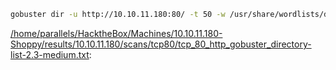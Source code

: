 ```bash
gobuster dir -u http://10.10.11.180:80/ -t 50 -w /usr/share/wordlists/dirbuster/directory-list-2.3-medium.txt -e -k -x "txt,html,php,asp,aspx,jsp" -z -o "/home/parallels/HacktheBox/Machines/10.10.11.180-Shoppy/results/10.10.11.180/scans/tcp80/tcp_80_http_gobuster_directory-list-2.3-medium.txt"
```

[/home/parallels/HacktheBox/Machines/10.10.11.180-Shoppy/results/10.10.11.180/scans/tcp80/tcp_80_http_gobuster_directory-list-2.3-medium.txt](file:///home/parallels/HacktheBox/Machines/10.10.11.180-Shoppy/results/10.10.11.180/scans/tcp80/tcp_80_http_gobuster_directory-list-2.3-medium.txt):

```

```
